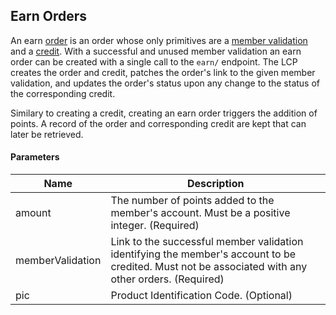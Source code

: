 ## Earn Orders

An earn [order](#orders) is an order whose only primitives are a [member validation](#member-validations) and a [credit](#credits). With a successful and unused member validation an earn order can be created with a single call to the `earn/` endpoint. The LCP creates the order and credit, patches the order's link to the given member validation, and updates the order's status upon any change to the status of the corresponding credit. 

Similary to creating a credit, creating an earn order triggers the addition of points. A record of the order and corresponding credit are kept that can later be retrieved. 

#### Parameters

<table>
    <thead>
        <tr>
            <th>Name</th>
            <th>Description</th>
        </tr>
    </thead>
    <tbody>
        <tr>
            <td>amount</td>
            <td>The number of points added to the member's account. Must be a positive integer. (Required)</td>
        </tr>
        <tr>
            <td>memberValidation</td>
            <td>Link to the successful member validation identifying the member's account to be credited. Must not be associated with any other orders. (Required)</td>
        </tr>
        <tr>
            <td>pic</td>
            <td>Product Identification Code. (Optional)</td>
        </tr>
    </tbody>
</table>
